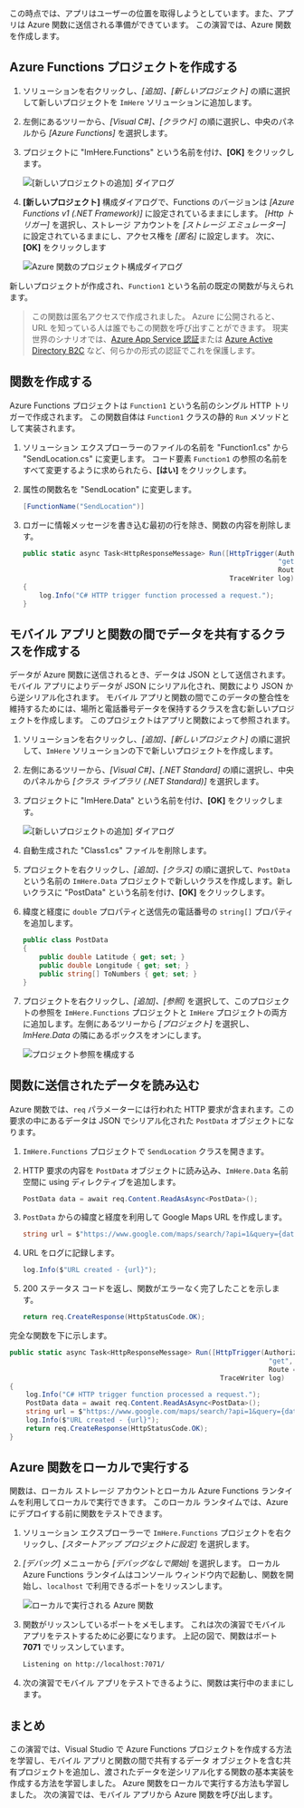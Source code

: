 この時点では、アプリはユーザーの位置を取得しようとしています。また、アプリは Azure 関数に送信される準備ができています。 この演習では、Azure 関数を作成します。

## <a name="create-an-azure-functions-project"></a>Azure Functions プロジェクトを作成する

1. ソリューションを右クリックし、*[追加]、[新しいプロジェクト]* の順に選択して新しいプロジェクトを `ImHere` ソリューションに追加します。

1. 左側にあるツリーから、*[Visual C#]、[クラウド]* の順に選択し、中央のパネルから *[Azure Functions]* を選択します。

1. プロジェクトに "ImHere.Functions" という名前を付け、**[OK]** をクリックします。

    ![[新しいプロジェクトの追加] ダイアログ](../media/5-add-new-functions-project.png)

1. **[新しいプロジェクト]** 構成ダイアログで、Functions のバージョンは *[Azure Functions v1 (.NET Framework)]* に設定されているままにします。 *[Http トリガー]* を選択し、ストレージ アカウントを *[ストレージ エミュレーター]* に設定されているままにし、アクセス権を *[匿名]* に設定します。 次に、 **[OK]** をクリックします

    ![Azure 関数のプロジェクト構成ダイアログ](../media/5-configure-trigger.png)

新しいプロジェクトが作成され、`Function1` という名前の既定の関数が与えられます。

> この関数は匿名アクセスで作成されました。 Azure に公開されると、URL を知っている人は誰でもこの関数を呼び出すことができます。 現実世界のシナリオでは、[Azure App Service 認証](https://docs.microsoft.com/azure/app-service/app-service-authentication-overview)または [Azure Active Directory B2C](https://docs.microsoft.com/azure/active-directory-b2c) など、何らかの形式の認証でこれを保護します。

## <a name="create-the-function"></a>関数を作成する

Azure Functions プロジェクトは `Function1` という名前のシングル HTTP トリガーで作成されます。 この関数自体は `Function1` クラスの静的 `Run` メソッドとして実装されます。

1. ソリューション エクスプローラーのファイルの名前を "Function1.cs" から "SendLocation.cs" に変更します。 コード要素 `Function1` の参照の名前をすべて変更するように求められたら、**[はい]** をクリックします。

1. 属性の関数名を "SendLocation" に変更します。

    ```cs
    [FunctionName("SendLocation")]
    ```

1. ロガーに情報メッセージを書き込む最初の行を除き、関数の内容を削除します。

    ```cs
    public static async Task<HttpResponseMessage> Run([HttpTrigger(AuthorizationLevel.Anonymous,
                                                                   "get", "post",
                                                                   Route = null)]HttpRequestMessage req,
                                                       TraceWriter log)
    {
        log.Info("C# HTTP trigger function processed a request.");
    }
    ```

## <a name="create-a-class-to-share-data-between-the-mobile-app-and-function"></a>モバイル アプリと関数の間でデータを共有するクラスを作成する

データが Azure 関数に送信されるとき、データは JSON として送信されます。 モバイル アプリによりデータが JSON にシリアル化され、関数により JSON から逆シリアル化されます。 モバイル アプリと関数の間でこのデータの整合性を維持するためには、場所と電話番号データを保持するクラスを含む新しいプロジェクトを作成します。 このプロジェクトはアプリと関数によって参照されます。

1. ソリューションを右クリックし、*[追加]、[新しいプロジェクト]* の順に選択して、`ImHere` ソリューションの下で新しいプロジェクトを作成します。

1. 左側にあるツリーから、*[Visual C#]、[.NET Standard]* の順に選択し、中央のパネルから *[クラス ライブラリ (.NET Standard)]* を選択します。

1. プロジェクトに "ImHere.Data" という名前を付け、**[OK]** をクリックします。

    ![[新しいプロジェクトの追加] ダイアログ](../media/5-add-new-net-standard-project.png)

1. 自動生成された "Class1.cs" ファイルを削除します。

1. プロジェクトを右クリックし、*[追加]、[クラス]* の順に選択して、`PostData` という名前の `ImHere.Data` プロジェクトで新しいクラスを作成します。新しいクラスに "PostData" という名前を付け、**[OK]** をクリックします。

1. 緯度と経度に `double` プロパティと送信先の電話番号の `string[]` プロパティを追加します。

    ```cs
    public class PostData
    {
        public double Latitude { get; set; }
        public double Longitude { get; set; }
        public string[] ToNumbers { get; set; }
    }
    ```

1. プロジェクトを右クリックし、*[追加]、[参照]* を選択して、このプロジェクトの参照を `ImHere.Functions` プロジェクトと `ImHere` プロジェクトの両方に追加します。左側にあるツリーから *[プロジェクト]* を選択し、*ImHere.Data* の隣にあるボックスをオンにします。

    ![プロジェクト参照を構成する](../media/5-configure-project-references.png)

## <a name="read-the-data-sent-to-the-function"></a>関数に送信されたデータを読み込む

Azure 関数では、`req` パラメーターには行われた HTTP 要求が含まれます。この要求の中にあるデータは JSON でシリアル化された `PostData` オブジェクトになります。

1. `ImHere.Functions` プロジェクトで `SendLocation` クラスを開きます。

1. HTTP 要求の内容を `PostData` オブジェクトに読み込み、`ImHere.Data` 名前空間に using ディレクティブを追加します。

    ```cs
    PostData data = await req.Content.ReadAsAsync<PostData>();
    ```

1. `PostData` からの緯度と経度を利用して Google Maps URL を作成します。

   ```cs
   string url = $"https://www.google.com/maps/search/?api=1&query={data.Latitude},{data.Longitude}";
   ```

1. URL をログに記録します。

    ```cs
    log.Info($"URL created - {url}");
    ```

1. 200 ステータス コードを返し、関数がエラーなく完了したことを示します。

    ```cs
    return req.CreateResponse(HttpStatusCode.OK);
    ```

完全な関数を下に示します。

```cs
public static async Task<HttpResponseMessage> Run([HttpTrigger(AuthorizationLevel.Anonymous,
                                                                "get", "post",
                                                                Route = null)]HttpRequestMessage req,
                                                    TraceWriter log)
{
    log.Info("C# HTTP trigger function processed a request.");
    PostData data = await req.Content.ReadAsAsync<PostData>();
    string url = $"https://www.google.com/maps/search/?api=1&query={data.Latitude},{data.Longitude}";
    log.Info($"URL created - {url}");
    return req.CreateResponse(HttpStatusCode.OK);
}
```

## <a name="run-the-azure-function-locally"></a>Azure 関数をローカルで実行する

関数は、ローカル ストレージ アカウントとローカル Azure Functions ランタイムを利用してローカルで実行できます。 このローカル ランタイムでは、Azure にデプロイする前に関数をテストできます。

1. ソリューション エクスプローラーで `ImHere.Functions` プロジェクトを右クリックし、*[スタートアップ プロジェクトに設定]* を選択します。

1. *[デバッグ]* メニューから *[デバッグなしで開始]* を選択します。 ローカル Azure Functions ランタイムはコンソール ウィンドウ内で起動し、関数を開始し、`localhost` で利用できるポートをリッスンします。

    ![ローカルで実行される Azure 関数](../media/5-function-running-locally.png)

1. 関数がリッスンしているポートをメモします。 これは次の演習でモバイル アプリをテストするために必要になります。 上記の図で、関数はポート **7071** でリッスンしています。

    ```sh
    Listening on http://localhost:7071/
    ```

1. 次の演習でモバイル アプリをテストできるように、関数は実行中のままにします。

## <a name="summary"></a>まとめ

この演習では、Visual Studio で Azure Functions プロジェクトを作成する方法を学習し、モバイル アプリと関数の間で共有するデータ オブジェクトを含む共有プロジェクトを追加し、渡されたデータを逆シリアル化する関数の基本実装を作成する方法を学習しました。 Azure 関数をローカルで実行する方法も学習しました。 次の演習では、モバイル アプリから Azure 関数を呼び出します。